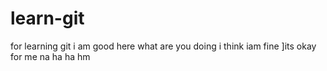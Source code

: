# learn-git
for learning git
i am good here what are you doing 
i think iam fine 
]its okay for me na 
ha ha hm 